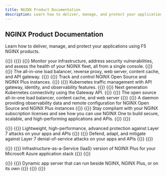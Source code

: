 ```yaml
---
title: NGINX Product Documentation
description: Learn how to deliver, manage, and protect your applications using F5 NGINX products.
---
```


## NGINX Product Documentation 
Learn how to deliver, manage, and protect your applications using F5 NGINX products. 

{{<card-layout>}}
  {{<card-section showAsCards="true" title="NGINX One">}}
    {{<card title="NGINX One Console" titleUrl="/nginx-one/" brandIcon="NGINX-One-product-icon.svg" isLanding="true">}}
      Monitor your infrastructure, address security vulnerabilities, and assess the health of your NGINX fleet, all from a single console.
    {{</card >}}
    {{<card title="NGINX Plus" titleUrl="/nginx/" brandIcon="NGINX-Plus-product-icon-RGB.svg" isLanding="true">}}
      The all-in-one load balancer, reverse proxy, web server, content cache, and API gateway.
    {{</card >}}
    {{<card title="NGINX Instance Manager" titleUrl="/nginx-instance-manager/" brandIcon="NGINX-Instance-Manager-product-icon.svg" isLanding="true">}}
      Track and control NGINX Open Source and NGINX Plus instances.
    {{</card >}}
    {{<card title="NGINX Ingress Controller" titleUrl="/nginx-ingress-controller/" brandIcon="NGINX-Ingress-Controller-product-icon.svg" isLanding="true">}}
      Kubernetes traffic management with API gateway, identity, and observability features.
    {{</card >}}
    {{<card title="NGINX Gateway Fabric" titleUrl="/nginx-gateway-fabric/" brandIcon="NGINX-Gateway-Fabric-product-icon.svg" isLanding="true">}}
      Next generation Kubernetes connectivity using the Gateway API.
    {{</card >}}
    {{<card title="NGINX Open Source" titleUrl="https://nginx.org/en/docs/" brandIcon="NGINX-product-icon.svg" isLanding="true">}}
      The open source all-in-one load balancer, content cache, and web server
    {{</card >}}
    {{<card title="NGINX Agent" titleUrl="/nginx-agent/" brandIcon="NGINX-product-icon.svg" isLanding="true">}}
      A daemon providing observability data and remote configuration for NGINX Open Source and NGINX Plus instances
    {{</card >}}
    {{<card title="Subscription Licensing & Solutions" titleUrl="/solutions/" brandIcon="NGINX-product-icon.svg" isLanding="true">}}
      Stay compliant with your NGINX subscription licenses and see how you can use NGINX One to build secure, scalable, and high-performing applications and APIs.
    {{</card >}}
  {{</card-section>}}

  {{<card-section showAsCards="true" title="NGINX App Protect">}}
    {{<card title="NGINX App Protect WAF" titleUrl="/nginx-app-protect-waf/" brandIcon="NGINX-App-Protect-WAF-product-icon.svg" isLanding="true">}}
      Lightweight, high-performance, advanced protection against Layer 7 attacks on your apps and APIs
    {{</card >}}
    {{<card title="NGINX App Protect DoS" titleUrl="/nginx-app-protect-dos/" brandIcon="NGINX-App-Protect-DoS-product-icon.svg" isLanding="true">}}
      Defend, adapt, and mitigate against Layer 7 denial-of-service attacks on your apps and APIs
    {{</card >}}
  {{</card-section>}}

  {{<card-section showAsCards="true" title="NGINX as a Service">}}
    {{<card title="NGINX as a Service for Azure" titleUrl="/nginxaas/azure/" brandIcon="NGINX-for-Azure-product-icon.png" isLanding="true">}}
      Infrastructure-as-a-Service (IaaS) version of NGINX Plus for your Microsoft Azure application stack
    {{</card >}}
  {{</card-section>}}

  {{<card-section showAsCards="true" title="More NGINX Products">}}
    {{<card title="NGINX Unit" titleUrl="https://unit.nginx.org/" brandIcon="NGINX-product-icon.svg" isLanding="true">}}
      Dynamic app server that can run beside NGINX, NGINX Plus, or on its own
    {{</card >}}
  {{</card-section>}}
{{</card-layout>}}
